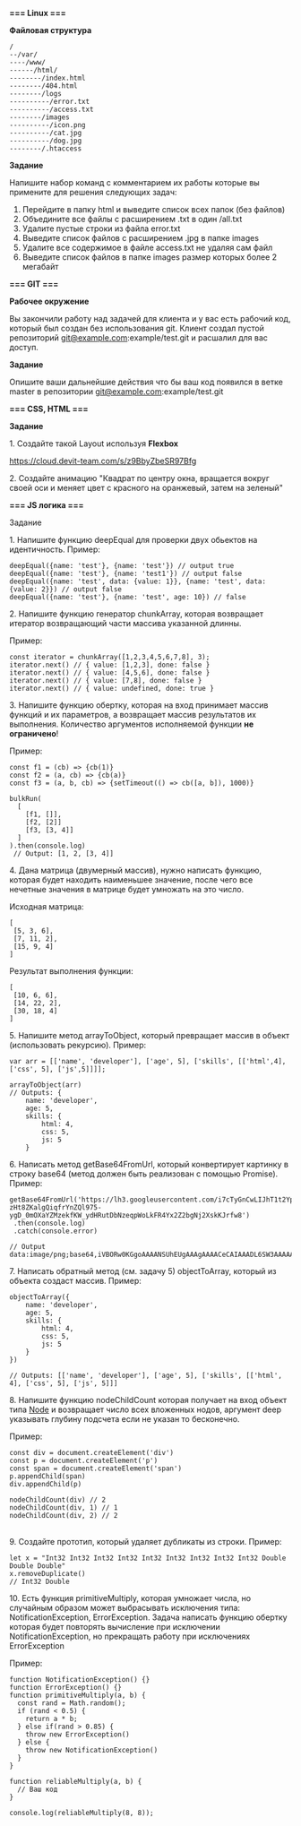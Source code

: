 **=== Linux ===**

**Файловая структура**

```
/
--/var/
----/www/
------/html/
--------/index.html
--------/404.html
--------/logs
----------/error.txt
----------/access.txt
--------/images
----------/icon.png
----------/cat.jpg
----------/dog.jpg
--------/.htaccess
```

**Задание**

Напишите набор команд с комментарием их работы которые вы примените для решения следующих задач:

1. Перейдите в папку html и выведите список всех папок (без файлов)
2. Объедините все файлы с расширением .txt в один /all.txt
3. Удалите пустые строки из файла error.txt
4. Выведите список файлов с расширением .jpg в папке images
5. Удалите все содержимое в файле access.txt не удаляя сам файл
6. Выведите список файлов в папке images размер которых более 2 мегабайт

**=== GIT ===**

**Рабочее окружение**

Вы закончили работу над задачей для клиента и у вас есть рабочий код, который был создан без использования git. Клиент создал пустой репозиторий [git@example.com](mailto:git@example.com):example/test.git и расшалил для вас доступ.

**Задание**

Опишите ваши дальнейшие действия что бы ваш код появился в ветке master в репозитории [git@example.com](mailto:git@example.com):example/test.git

**=== CSS, HTML ===**

**Задание**

1\. Создайте такой Layout используя **Flexbox**

<https://cloud.devit-team.com/s/z9BbyZbeSR97Bfg>

2\. Создайте анимацию "Квадрат по центру окна, вращается вокруг своей оси и меняет цвет с красного на оранжевый, затем на зеленый"

**=== JS логика ===**

Задание

1\. Напишите функцию deepEqual для проверки двух обьектов на идентичность. Пример:

```
deepEqual({name: 'test'}, {name: 'test'}) // output true
deepEqual({name: 'test'}, {name: 'test1'}) // output false
deepEqual({name: 'test', data: {value: 1}}, {name: 'test', data: {value: 2}}) // output false
deepEqual({name: 'test'}, {name: 'test', age: 10}) // false
```

2\. Напишите функцию генератор chunkArray, которая возвращает итератор возвращающий части массива указанной длинны.

Пример:

```
const iterator = chunkArray([1,2,3,4,5,6,7,8], 3);
iterator.next() // { value: [1,2,3], done: false }
iterator.next() // { value: [4,5,6], done: false }
iterator.next() // { value: [7,8], done: false }
iterator.next() // { value: undefined, done: true }
```

3\. Напишите функцию обертку, которая на вход принимает массив функций и их параметров, а возвращает массив результатов их выполнения. Количество аргументов исполняемой функции **не ограничено**!

Пример:

```
const f1 = (cb) => {cb(1)}
const f2 = (a, cb) => {cb(a)}
const f3 = (a, b, cb) => {setTimeout(() => cb([a, b]), 1000)}

bulkRun(
  [
    [f1, []],
    [f2, [2]]
    [f3, [3, 4]]
  ]
).then(console.log)
 // Output: [1, 2, [3, 4]]
```

4\. Дана матрица (двумерный массив), нужно написать функцию, которая будет находить наименьшее значение, после чего все нечетные значения в матрице будет умножать на это число.

Исходная матрица:

```
[
 [5, 3, 6], 
 [7, 11, 2],
 [15, 9, 4]
]
```

Результат выполнения функции:

```
[
 [10, 6, 6],
 [14, 22, 2],
 [30, 18, 4]
]
```

5\. Напишите метод arrayToObject, который превращает массив в объект (использовать рекурсию). Пример:

```
var arr = [['name', 'developer'], ['age', 5], ['skills', [['html',4], ['css', 5], ['js',5]]]];

arrayToObject(arr)
// Outputs: {
	name: 'developer',
	age: 5,
	skills: {
		html: 4,
		css: 5,
		js: 5
	}
```

6\. Написать метод getBase64FromUrl, который конвертирует картинку в строку base64 (метод должен быть реализован с помощью Promise). Пример:

```
getBase64FromUrl('https://lh3.googleusercontent.com/i7cTyGnCwLIJhT1t2YpLW-zHt8ZKalgQiqfrYnZQl975-ygD_0mOXaYZMzekfKW_ydHRutDbNzeqpWoLkFR4Yx2Z2bgNj2XskKJrfw8')
 .then(console.log)
 .catch(console.error)

// Output
data:image/png;base64,iVBORw0KGgoAAAANSUhEUgAAAgAAAACeCAIAAADL6SW3AAAAA3NCSVQICAjb4U/gAAAMGElEQVR4nO3dfZBdZX3A8d...
```

7\. Написать обратный метод (см. задачу 5) objectToArray, который из объекта создаст массив. Пример:

```
objectToArray({
	name: 'developer',
	age: 5,
	skills: {
		html: 4,
		css: 5,
		js: 5
	}
})

// Outputs: [['name', 'developer'], ['age', 5], ['skills', [['html', 4], ['css', 5], ['js', 5]]]
```

8\. Напишите функцию nodeChildCount которая получает на вход объект типа [Node](https://developer.mozilla.org/ru/docs/Web/API/Node) и возвращает число всех вложенных нодов, аргумент deep указывать глубину подсчета если не указан то бесконечно.

Пример:

```
const div = document.createElement('div')
const p = document.createElement('p')
const span = document.createElement('span')
p.appendChild(span)
div.appendChild(p)

nodeChildCount(div) // 2
nodeChildCount(div, 1) // 1
nodeChildCount(div, 2) // 2
```

\
9\. Создайте прототип, который удаляет дубликаты из строки. Пример:

```
let x = "Int32 Int32 Int32 Int32 Int32 Int32 Int32 Int32 Int32 Double Double Double"
x.removeDuplicate() 
// Int32 Double
```

10\. Есть функция primitiveMultiply, которая умножает числа, но случайным образом может выбрасывать исключения типа: NotificationException, ErrorException. Задача написать функцию обертку которая будет повторять вычисление при исключении NotificationException, но прекращать работу при исключениях ErrorException

Пример:

```
function NotificationException() {}
function ErrorException() {}
function primitiveMultiply(a, b) {
  const rand = Math.random();
  if (rand < 0.5) {
    return a * b;
  } else if(rand > 0.85) {
    throw new ErrorException()
  } else {
    throw new NotificationException()
  }
}

function reliableMultiply(a, b) {
  // Ваш код
}

console.log(reliableMultiply(8, 8));
```
